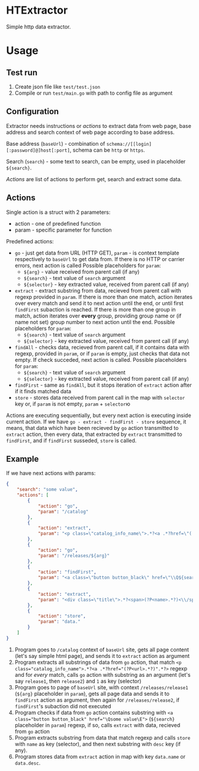 # HTExtractor
Simple http data extractor.
 
# Usage
## Test run
1. Create json file like `test/test.json`
2. Compile or run `test/main.go` with path to config file as argument

## Configuration
Extractor needs instructions or _actions_ to extract data from web page, base address and search context of web page according to base address.

Base address (`baseUrl`) - combination of `schema://[[login][:password]@]host[:port]`, schema can be `http` or `https`.

Search (`search`) - some text to search, can be empty, used in placeholder `${search}`.

_Actions_ are list of actions to perform get, search and extract some data.

## Actions
Single action is a struct with 2 parameters:

 - action - one of predefined function
 - param - specific parameter for function

Predefined actions:

 - `go` - just get data from URL (HTTP GET), `param` - is context template respectively to `baseUrl` to get data from.
 If there is no HTTP or carrier errors, next action is called
 Possible placeholders for `param`:
	- `${arg}` - value received from parent call (if any)
	- `${search}` - text value of `search` argument
	- `${selector}` - key extracted value, received from parent call (if any)
 - `extract` - extract substring from data, recieved from parent call with regexp provided in `param`. 
 If there is more than one match, action iterates over every match and send it to next action until the end, 
 or until first `findFirst` subaction is reached.
 If there is more than one group in match, action iterates over **every** group, providing group name or (if name not set) 
 group number to next action until the end.
 Possible placeholders for `param`:
	- `${search}` - text value of `search` argument
	- `${selector}` - key extracted value, received from parent call (if any)
 - `findAll` - checks data, recieved from parent call, if it contains data with regexp, provided in `param`, or if `param` is empty, 
 just checks that data not empty. If check succeded, next action is called. Possible placeholders for `param`:
	- `${search}` - text value of `search` argument
	- `${selector}` - key extracted value, received from parent call (if any)
 - `findFirst` - same as `findAll`, but it stops iteration of `extract` action after if it finds matched data
 - `store` - stores data received from parent call in the map with `selector` key or, if `param` is not empty, `param` + `selector`ю
 

Actions are executing sequentially,
but every next action is executing inside current action. If we have `go - extract - findFirst - store` sequence, it means, that
data which have been recieved by `go` action transmitted to `extract` action, then every data, that extracted by `extract` transmitted to
`findFirst`, and if `findFirst` susseded, `store` is called. 

## Example 
If we have next actions with params:

```json
{
	"search": "some value",
	"actions": [
		{
			"action": "go",
			"param": "/catalog"
		},
		{
			"action": "extract",
			"param": "<p class=\"catalog_info_name\">.*?<a .*?href=\"(.*?)\".*?>"
		},
		{
			"action": "go",
			"param": "/releases/${arg}"
		},
		{
			"action": "findFirst",
			"param": "<a class=\"button button_black\" href=\"\\Q${search}\\E\">"
		},
		{
			"action": "extract",
			"param": "<div class=\"title\">.*?<span>(?P<name>.*?)<\\/span>|<div class=\"description\">.*?<span>(?P<desc>.*?)<\\/span>"
		},
		{
			"action": "store",
			"param": "data."
		}
	]
}
```

1. Program goes to `/catalog` context of `baseUrl` site, gets all page content (let's say simple html page),
and sends it to `extract` action as argument
2. Program extracts all substrings of data from `go` action, that match `<p class="catalog_info_name">.*?<a .*?href="(?P<url>.*?)".*?>` regexp and for _every_ match, calls
`go` action with substring as an argument (let's say `release1`, then `release2`) and `1` as key (selector)
3. Program goes to page of `baseUrl` site, with context `/releases/release1` (`${arg}` placeholder in `param`),
gets all page data and sends it to `findFirst` action as argument, then again for `/releases/release2`, if `findFirst`'s subaction did not executed
4. Program checks if data from `go` action contains substring with `<a class="button button_black" href="\Qsome value\E">` (`${search}` placeholder in `param`) regexp,
if so, calls `extract` with data, recieved from `go` action
5. Program extracts substring from data that match regexp and calls `store` with `name` as key (selector), and then next substring with `desc` key (if any).
6. Program stores data from `extract` action in map with key `data.name` or `data.desc`.

